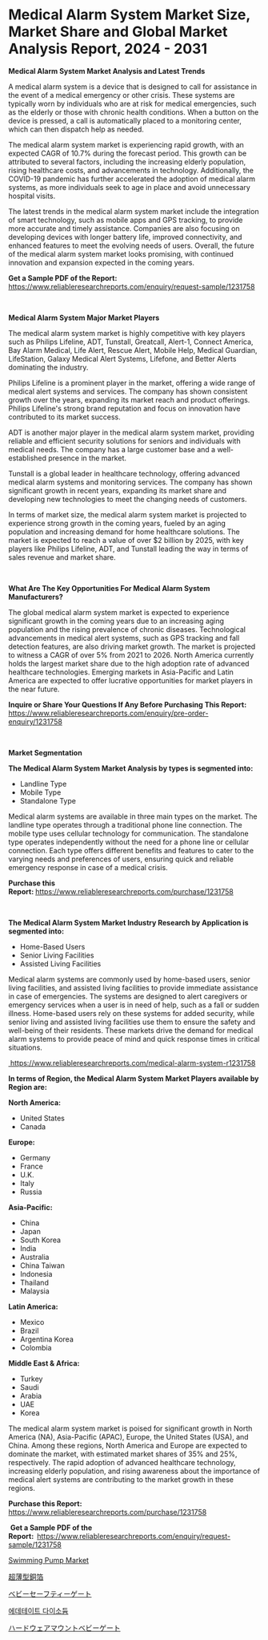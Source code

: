 <p><h1>Medical Alarm System Market Size, Market Share and Global Market Analysis Report, 2024 - 2031</h1></p><p><strong>Medical Alarm System Market Analysis and Latest Trends</strong></p>
<p><p>A medical alarm system is a device that is designed to call for assistance in the event of a medical emergency or other crisis. These systems are typically worn by individuals who are at risk for medical emergencies, such as the elderly or those with chronic health conditions. When a button on the device is pressed, a call is automatically placed to a monitoring center, which can then dispatch help as needed.</p><p>The medical alarm system market is experiencing rapid growth, with an expected CAGR of 10.7% during the forecast period. This growth can be attributed to several factors, including the increasing elderly population, rising healthcare costs, and advancements in technology. Additionally, the COVID-19 pandemic has further accelerated the adoption of medical alarm systems, as more individuals seek to age in place and avoid unnecessary hospital visits.</p><p>The latest trends in the medical alarm system market include the integration of smart technology, such as mobile apps and GPS tracking, to provide more accurate and timely assistance. Companies are also focusing on developing devices with longer battery life, improved connectivity, and enhanced features to meet the evolving needs of users. Overall, the future of the medical alarm system market looks promising, with continued innovation and expansion expected in the coming years.</p></p>
<p><strong>Get a Sample PDF of the Report:&nbsp;</strong> <a href="https://www.reliableresearchreports.com/enquiry/request-sample/1231758">https://www.reliableresearchreports.com/enquiry/request-sample/1231758</a></p>
<p>&nbsp;</p>
<p><strong>Medical Alarm System Major Market Players</strong></p>
<p><p>The medical alarm system market is highly competitive with key players such as Philips Lifeline, ADT, Tunstall, Greatcall, Alert-1, Connect America, Bay Alarm Medical, Life Alert, Rescue Alert, Mobile Help, Medical Guardian, LifeStation, Galaxy Medical Alert Systems, Lifefone, and Better Alerts dominating the industry.</p><p>Philips Lifeline is a prominent player in the market, offering a wide range of medical alert systems and services. The company has shown consistent growth over the years, expanding its market reach and product offerings. Philips Lifeline's strong brand reputation and focus on innovation have contributed to its market success.</p><p>ADT is another major player in the medical alarm system market, providing reliable and efficient security solutions for seniors and individuals with medical needs. The company has a large customer base and a well-established presence in the market.</p><p>Tunstall is a global leader in healthcare technology, offering advanced medical alarm systems and monitoring services. The company has shown significant growth in recent years, expanding its market share and developing new technologies to meet the changing needs of customers.</p><p>In terms of market size, the medical alarm system market is projected to experience strong growth in the coming years, fueled by an aging population and increasing demand for home healthcare solutions. The market is expected to reach a value of over $2 billion by 2025, with key players like Philips Lifeline, ADT, and Tunstall leading the way in terms of sales revenue and market share.</p></p>
<p>&nbsp;</p>
<p><strong>What Are The Key Opportunities For Medical Alarm System Manufacturers?</strong></p>
<p><p>The global medical alarm system market is expected to experience significant growth in the coming years due to an increasing aging population and the rising prevalence of chronic diseases. Technological advancements in medical alert systems, such as GPS tracking and fall detection features, are also driving market growth. The market is projected to witness a CAGR of over 5% from 2021 to 2026. North America currently holds the largest market share due to the high adoption rate of advanced healthcare technologies. Emerging markets in Asia-Pacific and Latin America are expected to offer lucrative opportunities for market players in the near future.</p></p>
<p><strong>Inquire or Share Your Questions If Any Before Purchasing This Report:</strong> <a href="https://www.reliableresearchreports.com/enquiry/pre-order-enquiry/1231758">https://www.reliableresearchreports.com/enquiry/pre-order-enquiry/1231758</a></p>
<p>&nbsp;</p>
<p><strong>Market Segmentation</strong></p>
<p><strong>The Medical Alarm System Market Analysis by types is segmented into:</strong></p>
<p><ul><li>Landline Type</li><li>Mobile Type</li><li>Standalone Type</li></ul></p>
<p><p>Medical alarm systems are available in three main types on the market. The landline type operates through a traditional phone line connection. The mobile type uses cellular technology for communication. The standalone type operates independently without the need for a phone line or cellular connection. Each type offers different benefits and features to cater to the varying needs and preferences of users, ensuring quick and reliable emergency response in case of a medical crisis.</p></p>
<p><strong>Purchase this Report:&nbsp;</strong><a href="https://www.reliableresearchreports.com/purchase/1231758">https://www.reliableresearchreports.com/purchase/1231758</a></p>
<p>&nbsp;</p>
<p><strong>The Medical Alarm System Market Industry Research by Application is segmented into:</strong></p>
<p><ul><li>Home-Based Users</li><li>Senior Living Facilities</li><li>Assisted Living Facilities</li></ul></p>
<p><p>Medical alarm systems are commonly used by home-based users, senior living facilities, and assisted living facilities to provide immediate assistance in case of emergencies. The systems are designed to alert caregivers or emergency services when a user is in need of help, such as a fall or sudden illness. Home-based users rely on these systems for added security, while senior living and assisted living facilities use them to ensure the safety and well-being of their residents. These markets drive the demand for medical alarm systems to provide peace of mind and quick response times in critical situations.</p></p>
<p><a href="https://www.reliableresearchreports.com/medical-alarm-system-r1231758">&nbsp;https://www.reliableresearchreports.com/medical-alarm-system-r1231758</a></p>
<p><strong>In terms of Region, the Medical Alarm System Market Players available by Region are:</strong></p>
<p>
    <p> <strong> North America: </strong>
        <ul>
            <li>United States</li>
            <li>Canada</li>
        </ul>
        </p> 
    <p> <strong> Europe: </strong>
        <ul>
            <li>Germany</li>
            <li>France</li>
            <li>U.K.</li>
            <li>Italy</li>
            <li>Russia</li>
        </ul>
        </p> 
    <p> <strong> Asia-Pacific: </strong>
        <ul>
            <li>China</li>
            <li>Japan</li>
            <li>South Korea</li>
            <li>India</li>
            <li>Australia</li>
            <li>China Taiwan</li>
            <li>Indonesia</li>
            <li>Thailand</li>
            <li>Malaysia</li>
        </ul>
        </p> 
    <p> <strong> Latin America: </strong>
        <ul>
            <li>Mexico</li>
            <li>Brazil</li>
            <li>Argentina Korea</li>
            <li>Colombia</li>
        </ul>
        </p> 
    <p> <strong> Middle East & Africa: </strong>
        <ul>
            <li>Turkey</li>
            <li>Saudi</li>
            <li>Arabia</li>
            <li>UAE</li>
            <li>Korea</li>
        </ul>
    </p>
    </p>
<p><p>The medical alarm system market is poised for significant growth in North America (NA), Asia-Pacific (APAC), Europe, the United States (USA), and China. Among these regions, North America and Europe are expected to dominate the market, with estimated market shares of 35% and 25%, respectively. The rapid adoption of advanced healthcare technology, increasing elderly population, and rising awareness about the importance of medical alert systems are contributing to the market growth in these regions.</p></p>
<p><strong>Purchase this Report: </strong><a href="https://www.reliableresearchreports.com/purchase/1231758">https://www.reliableresearchreports.com/purchase/1231758</a></p>
<p>&nbsp;<strong>Get a Sample PDF of the Report:&nbsp;&nbsp;</strong><a href="https://www.reliableresearchreports.com/enquiry/request-sample/1231758">https://www.reliableresearchreports.com/enquiry/request-sample/1231758</a></p>
<p><strong></strong></p>
<p><p><a href="https://github.com/cameroneffertz/Market-Research-Report-List-1/blob/main/swimming-pump-market.md">Swimming Pump Market</a></p><p><a href="https://medium.com/@hmjvxcbc3/%E8%B6%85%E8%96%84%E5%9E%8B%E9%8A%85%E7%AE%94%E3%81%AE%E5%B8%82%E5%A0%B4%E6%A6%82%E8%A6%81-2024%E5%B9%B4%E3%81%8B%E3%82%892031%E5%B9%B4%E3%81%BE%E3%81%A7%E3%81%AE%E4%B8%96%E7%95%8C%E5%B8%82%E5%A0%B4%E5%8B%95%E5%90%91%E3%81%A8%E5%B0%86%E6%9D%A5%E3%81%AE%E5%B1%95%E6%9C%9B-27c950792c61">超薄型銅箔</a></p><p><a href="https://github.com/moulafa/Market-Research-Report-List-2/blob/main/3672042159457.md">ベビーセーフティーゲート</a></p><p><a href="https://github.com/JosefaRice/Market-Research-Report-List-1/blob/main/8914726170985.md">에데테이트 다이소듐</a></p><p><a href="https://github.com/nxboeu02965442/Market-Research-Report-List-2/blob/main/6106919159456.md">ハードウェアマウントベビーゲート</a></p></p>